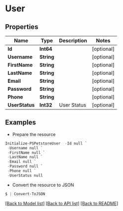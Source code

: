 # User
## Properties

Name | Type | Description | Notes
------------ | ------------- | ------------- | -------------
**Id** | **Int64** |  | [optional] 
**Username** | **String** |  | [optional] 
**FirstName** | **String** |  | [optional] 
**LastName** | **String** |  | [optional] 
**Email** | **String** |  | [optional] 
**Password** | **String** |  | [optional] 
**Phone** | **String** |  | [optional] 
**UserStatus** | **Int32** | User Status | [optional] 

## Examples

- Prepare the resource
```powershell
Initialize-PSPetstoreUser  -Id null `
 -Username null `
 -FirstName null `
 -LastName null `
 -Email null `
 -Password null `
 -Phone null `
 -UserStatus null
```

- Convert the resource to JSON
```powershell
$ | Convert-ToJSON
```

[[Back to Model list]](../README.md#documentation-for-models) [[Back to API list]](../README.md#documentation-for-api-endpoints) [[Back to README]](../README.md)

